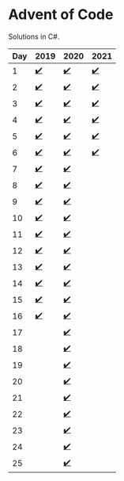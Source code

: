 # Advent of Code
Solutions in C#.

| Day | 2019 | 2020 | 2021 |
|-----|------|------|------|
| 1  | [✔️](https://github.com/sindrekjr/AdventOfCode/blob/master/AdventOfCode/Solutions/Year2019/Day01/Day01.cs) | [✔️](https://github.com/sindrekjr/AdventOfCode/blob/master/AdventOfCode/Solutions/Year2020/Day01/Day01.cs) | [✔️](https://github.com/sindrekjr/AdventOfCode/blob/master/AdventOfCode/Solutions/Year2021/Day01/Day01.cs)
| 2  | [✔️](https://github.com/sindrekjr/AdventOfCode/blob/master/AdventOfCode/Solutions/Year2019/Day02/Day02.cs) | [✔️](https://github.com/sindrekjr/AdventOfCode/blob/master/AdventOfCode/Solutions/Year2020/Day02/Day02.cs) | [✔️](https://github.com/sindrekjr/AdventOfCode/blob/master/AdventOfCode/Solutions/Year2021/Day02/Day02.cs)
| 3  | [✔️](https://github.com/sindrekjr/AdventOfCode/blob/master/AdventOfCode/Solutions/Year2019/Day03/Day03.cs) | [✔️](https://github.com/sindrekjr/AdventOfCode/blob/master/AdventOfCode/Solutions/Year2020/Day03/Day03.cs) | [✔️](https://github.com/sindrekjr/AdventOfCode/blob/master/AdventOfCode/Solutions/Year2021/Day03/Day03.cs)
| 4  | [✔️](https://github.com/sindrekjr/AdventOfCode/blob/master/AdventOfCode/Solutions/Year2019/Day04/Day04.cs) | [✔️](https://github.com/sindrekjr/AdventOfCode/blob/master/AdventOfCode/Solutions/Year2020/Day04/Day04.cs) | [✔️](https://github.com/sindrekjr/AdventOfCode/blob/master/AdventOfCode/Solutions/Year2021/Day04/Day04.cs)
| 5  | [✔️](https://github.com/sindrekjr/AdventOfCode/blob/master/AdventOfCode/Solutions/Year2019/Day05/Day05.cs) | [✔️](https://github.com/sindrekjr/AdventOfCode/blob/master/AdventOfCode/Solutions/Year2020/Day05/Day05.cs) | [✔️](https://github.com/sindrekjr/AdventOfCode/blob/master/AdventOfCode/Solutions/Year2021/Day05/Day05.cs)
| 6  | [✔️](https://github.com/sindrekjr/AdventOfCode/blob/master/AdventOfCode/Solutions/Year2019/Day06/Day06.cs) | [✔️](https://github.com/sindrekjr/AdventOfCode/blob/master/AdventOfCode/Solutions/Year2020/Day06/Day06.cs) | [✔️](https://github.com/sindrekjr/AdventOfCode/blob/master/AdventOfCode/Solutions/Year2021/Day06/Day06.cs)
| 7  | [✔️](https://github.com/sindrekjr/AdventOfCode/blob/master/AdventOfCode/Solutions/Year2019/Day07/Day07.cs) | [✔️](https://github.com/sindrekjr/AdventOfCode/blob/master/AdventOfCode/Solutions/Year2020/Day07/Day07.cs) |
| 8  | [✔️](https://github.com/sindrekjr/AdventOfCode/blob/master/AdventOfCode/Solutions/Year2019/Day08/Day08.cs) | [✔️](https://github.com/sindrekjr/AdventOfCode/blob/master/AdventOfCode/Solutions/Year2020/Day08/Day08.cs) |
| 9  | [✔️](https://github.com/sindrekjr/AdventOfCode/blob/master/AdventOfCode/Solutions/Year2019/Day09/Day09.cs) | [✔️](https://github.com/sindrekjr/AdventOfCode/blob/master/AdventOfCode/Solutions/Year2020/Day09/Day09.cs) |
| 10 | [✔️](https://github.com/sindrekjr/AdventOfCode/blob/master/AdventOfCode/Solutions/Year2019/Day10/Day10.cs) | [✔️](https://github.com/sindrekjr/AdventOfCode/blob/master/AdventOfCode/Solutions/Year2020/Day10/Day10.cs) |
| 11 | [✔️](https://github.com/sindrekjr/AdventOfCode/blob/master/AdventOfCode/Solutions/Year2019/Day11/Day11.cs) | [✔️](https://github.com/sindrekjr/AdventOfCode/blob/master/AdventOfCode/Solutions/Year2020/Day11/Day11.cs) |
| 12 | [✔️](https://github.com/sindrekjr/AdventOfCode/blob/master/AdventOfCode/Solutions/Year2019/Day12/Day12.cs) | [✔️](https://github.com/sindrekjr/AdventOfCode/blob/master/AdventOfCode/Solutions/Year2020/Day12/Day12.cs) |
| 13 | [✔️](https://github.com/sindrekjr/AdventOfCode/blob/master/AdventOfCode/Solutions/Year2019/Day13/Day13.cs) | [✔️](https://github.com/sindrekjr/AdventOfCode/blob/master/AdventOfCode/Solutions/Year2020/Day13/Day13.cs) |
| 14 | [✔️](https://github.com/sindrekjr/AdventOfCode/blob/master/AdventOfCode/Solutions/Year2019/Day14/Day14.cs) | [✔️](https://github.com/sindrekjr/AdventOfCode/blob/master/AdventOfCode/Solutions/Year2020/Day14/Day14.cs) |
| 15 | [✔️](https://github.com/sindrekjr/AdventOfCode/blob/master/AdventOfCode/Solutions/Year2019/Day15/Day15.cs) | [✔️](https://github.com/sindrekjr/AdventOfCode/blob/master/AdventOfCode/Solutions/Year2020/Day15/Day15.cs) |
| 16 | [✔️](https://github.com/sindrekjr/AdventOfCode/blob/master/AdventOfCode/Solutions/Year2019/Day16/Day16.cs) | [✔️](https://github.com/sindrekjr/AdventOfCode/blob/master/AdventOfCode/Solutions/Year2020/Day16/Day16.cs) |
| 17 | | [✔️](https://github.com/sindrekjr/AdventOfCode/blob/master/AdventOfCode/Solutions/Year2020/Day17/Day17.cs) |
| 18 | | [✔️](https://github.com/sindrekjr/AdventOfCode/blob/master/AdventOfCode/Solutions/Year2020/Day18/Day18.cs) |
| 19 | | [✔️](https://github.com/sindrekjr/AdventOfCode/blob/master/AdventOfCode/Solutions/Year2020/Day19/Day19.cs) |
| 20 | | [✔️](https://github.com/sindrekjr/AdventOfCode/blob/master/AdventOfCode/Solutions/Year2020/Day20/Day20.cs) |
| 21 | | [✔️](https://github.com/sindrekjr/AdventOfCode/blob/master/AdventOfCode/Solutions/Year2020/Day21/Day21.cs) |
| 22 | | [✔️](https://github.com/sindrekjr/AdventOfCode/blob/master/AdventOfCode/Solutions/Year2020/Day22/Day22.cs) |
| 23 | | [✔️](https://github.com/sindrekjr/AdventOfCode/blob/master/AdventOfCode/Solutions/Year2020/Day23/Day23.cs) |
| 24 | | [✔️](https://github.com/sindrekjr/AdventOfCode/blob/master/AdventOfCode/Solutions/Year2020/Day24/Day24.cs) |
| 25 | | [✔️](https://github.com/sindrekjr/AdventOfCode/blob/master/AdventOfCode/Solutions/Year2020/Day25/Day25.cs) |
